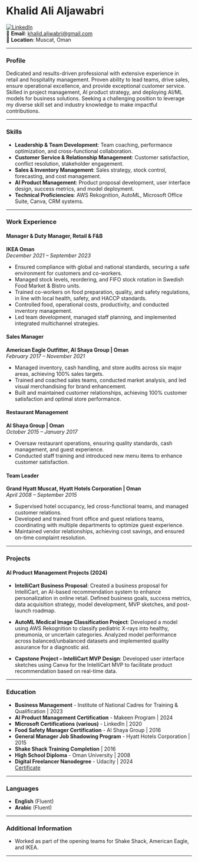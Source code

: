 # Khalid Ali Aljawabri

[![LinkedIn](https://img.shields.io/badge/LinkedIn-Profile-blue)](https://www.linkedin.com/in/kaljawabri/)   
📧 **Email**: khalid.aljwabri@gmail.com  
📍 **Location**: Muscat, Oman  

---

### **Profile**
Dedicated and results-driven professional with extensive experience in retail and hospitality management. Proven ability to lead teams, drive sales, ensure operational excellence, and provide exceptional customer service. Skilled in project management, AI product strategy, and deploying AI/ML models for business solutions. Seeking a challenging position to leverage my diverse skill set and industry knowledge to make impactful contributions.

---

### **Skills**
- **Leadership & Team Development**: Team coaching, performance optimization, and cross-functional collaboration.
- **Customer Service & Relationship Management**: Customer satisfaction, conflict resolution, stakeholder engagement.
- **Sales & Inventory Management**: Sales strategy, stock control, forecasting, and cost management.
- **AI Product Management**: Product proposal development, user interface design, success metrics, and model deployment.
- **Technical Proficiencies**: AWS Rekognition, AutoML, Microsoft Office Suite, Canva, CRM systems.

---

### **Work Experience**

#### **Manager & Duty Manager, Retail & F&B**
**IKEA Oman**  
*December 2021 – September 2023*  
- Ensured compliance with global and national standards, securing a safe environment for customers and co-workers.
- Managed stock levels, reordering, and FIFO stock rotation in Swedish Food Market & Bistro units.
- Trained co-workers on food preparation, quality, and safety regulations, in line with local health, safety, and HACCP standards.
- Controlled food, operational costs, productivity, and conducted inventory management.
- Led team development, managed staff planning, and implemented integrated multichannel strategies.

#### **Sales Manager**
**American Eagle Outfitter, Al Shaya Group | Oman**  
*February 2017 – November 2021*  
- Managed inventory, cash handling, and store audits across six major areas, achieving 100% sales targets.
- Trained and coached sales teams, conducted market analysis, and led visual merchandising for brand enhancement.
- Built and maintained customer relationships, achieving 100% customer satisfaction and optimal store performance.

#### **Restaurant Management**
**Al Shaya Group | Oman**  
*October 2015 – January 2017*  
- Oversaw restaurant operations, ensuring quality standards, cash management, and guest experience.
- Conducted staff training and introduced new menu items to enhance customer satisfaction.

#### **Team Leader**
**Grand Hyatt Muscat, Hyatt Hotels Corporation | Oman**  
*April 2008 – September 2015*  
- Supervised hotel occupancy, led cross-functional teams, and managed customer relations.
- Developed and trained front office and guest relations teams, coordinating with multiple departments to optimize guest experience.
- Maintained vendor relationships, achieving cost savings, and ensured on-time complaint resolution.

---

### **Projects**

#### **AI Product Management Projects (2024)**
- **IntelliCart Business Proposal**: Created a business proposal for IntelliCart, an AI-based recommendation system to enhance personalization in online retail. Defined business goals, success metrics, data acquisition strategy, model development, MVP sketches, and post-launch roadmap.
  
- **AutoML Medical Image Classification Project**: Developed a model using AWS Rekognition to classify pediatric X-rays into healthy, pneumonia, or uncertain categories. Analyzed model performance across balanced/unbalanced datasets and implemented quality assurance for a diagnostic aid.

- **Capstone Project – IntelliCart MVP Design**: Developed user interface sketches using Canva for the IntelliCart MVP to facilitate product recommendation based on real-time data.

---

### **Education**
- **Business Management** - Institute of National Cadres for Training & Qualification | 2023
- **AI Product Management Certification** - Makeen Program | 2024
- **Microsoft Certifications (various)** - LinkedIn | 2020
- **Food Safety Manager Certification** - Al Shaya Group | 2016
- **General Manager Job Shadowing Program** - Hyatt Hotels Corporation | 2015
- **Shake Shack Training Completion** | 2016
- **High School Diploma** - Oman University | 2008
- **Digital Freelancer Nanodegree** - Udacity | 2024  
   [Certificate](https://www.udacity.com/certificate/e/8b9667f4-9217-11ef-a7e5-274565a86d84)

---

### **Languages**
- **English** (Fluent)
- **Arabic** (Fluent)

---

### **Additional Information**
- Worked as part of the opening teams for Shake Shack, American Eagle, and IKEA.

---

